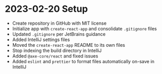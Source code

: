 # 2023-02-20 Setup
- Create repository in GitHub with MIT license
- Initialize app with `create-react-app` and consolidate `.gitignore` files
- Updated `.gitignore` per JetBrains guidance
- Added IntelliJ settings files
- Moved the `create-react-app` README to its own files
- Stop indexing the build directory in IntelliJ
- Added `@axe-core/react` and fixed issues
- Added `eslint` and `prettier` to format files automatically on-save in IntelliJ
